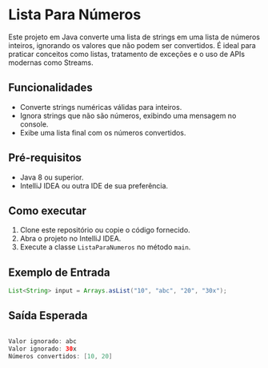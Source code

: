# Lista Para Números

Este projeto em Java converte uma lista de strings em uma lista de números inteiros, ignorando os valores que não podem ser convertidos. É ideal para praticar conceitos como listas, tratamento de exceções e o uso de APIs modernas como Streams.

## Funcionalidades
- Converte strings numéricas válidas para inteiros.
- Ignora strings que não são números, exibindo uma mensagem no console.
- Exibe uma lista final com os números convertidos.

## Pré-requisitos
- Java 8 ou superior.
- IntelliJ IDEA ou outra IDE de sua preferência.

## Como executar
1. Clone este repositório ou copie o código fornecido.
2. Abra o projeto no IntelliJ IDEA.
3. Execute a classe `ListaParaNumeros` no método `main`.

## Exemplo de Entrada
```java
List<String> input = Arrays.asList("10", "abc", "20", "30x"); 
```

## Saída Esperada
```java

Valor ignorado: abc
Valor ignorado: 30x
Números convertidos: [10, 20]
```



